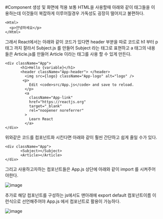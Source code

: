 #Component 생성 및 화면에 적용
보통 HTML을 사용할때 아래와 같이 태그들을 이용하는데 이것들이 복잡하게 이루어질경우 가독성도 굉장히 떨어지고 불편하다.

~~~
<Html>
  <p>안녕하세요</p>
</Html>
~~~

그래서 React에서는 아래와 같이 코드가 있다면 header 부분을 따로 코드로 h1 부터 p 태그 까지 잘라서 Subject.js 를 만들어 Subject 라는 태그로  표현하고 a 태그의 내용들은 
Article.js를 만들어 Article 이라는 태그를 사용 할 수 있게 만든다.

~~~
<div className="App">
       <h1>Hello {variable}</h1>
       <header className="App-header"> </header>
         <img src={logo} className="App-logo" alt="logo" />
        <p>
           Edit <code>src/App.js</code> and save to reload.
         </p>
         <a
           className="App-link"
           href="https://reactjs.org"
           target="_blank"
           rel="noopener noreferrer"
         >
           Learn React
         </a>
</div>
~~~
위와같은 코드를 컴포넌트화 시킨다면 아래와 같이 훨씬 간단하고 쉽게 줄일 수가 있다. 
~~~
<div className="App">
       <Subject></Subject>
       <Article></Article>  
</div>
~~~
그리고 사용하고자하는 컴포넌트들은 App.js 상단에 아래와 같이 import 를 시켜주어야한다. 

![image](https://github.com/seunghunyu/reactStudy/assets/40010035/d08413ad-6e1d-4a38-ae69-ff4d6bd17f55)

추가로 해당 컴포넌트를 구성하는 js에서도 맨아래에 export default 컴포넌트이름  이런식으로 선언해주어야 App.js 에서 컴포넌트로 활용이 가능하다.

![image](https://github.com/seunghunyu/reactStudy/assets/40010035/7ebc783f-8434-4dfa-bac6-707b93596857)



